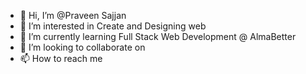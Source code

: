 - 👋 Hi, I’m @Praveen Sajjan
- 👀 I’m interested in Create and Designing web 
- 🌱 I’m currently learning Full Stack Web Development @ AlmaBetter
- 💞️ I’m looking to collaborate on
- 📫 How to reach me

<!---
Praveen-Sajjan/Praveen-Sajjan is a ✨ special ✨ repository because its `README.md` (this file) appears on your GitHub profile.
You can click the Preview link to take a look at your changes.
--->
